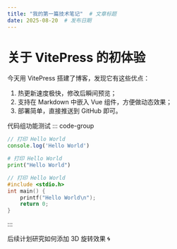 ```yaml
---
title: "我的第一篇技术笔记"  # 文章标题
date: 2025-08-20  # 发布日期
---
```


# 关于 VitePress 的初体验

今天用 VitePress 搭建了博客，发现它有这些优点：

1. 热更新速度极快，修改后瞬间预览；
2. 支持在 Markdown 中嵌入 Vue 组件，方便做动态效果；
3. 部署简单，直接推送到 GitHub 即可。


代码组功能测试
::: code-group
```js [JavaScript]
// 打印 Hello World
console.log('Hello World')
```


```python [python]
# 打印 Hello World
print("Hello World")
```

```c [c]
// 打印 Hello World
#include <stdio.h>
int main() {
    printf("Hello World\n");
    return 0;
}
```

:::

后续计划研究如何添加 3D 旋转效果 🌀